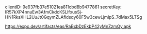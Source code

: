 clientID: 9e937fb37e51021ea811cbd8b9477861
secretKey: IR57kXP4nnuEw3AfmCkdcKSLIfxusSj-HN1RksXHL2UuJt0GqymZLAfldsqy60F5w3cewLjmlpS_7dMax5LTSg

https://expo.dev/artifacts/eas/RaBxbDzEkbP42yMnZzmQy.apk
